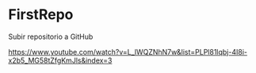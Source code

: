# FirstRepo
Subir repositorio a GitHub

https://www.youtube.com/watch?v=L_lWQZNhN7w&list=PLPl81lqbj-4I8i-x2b5_MG58tZfgKmJls&index=3
